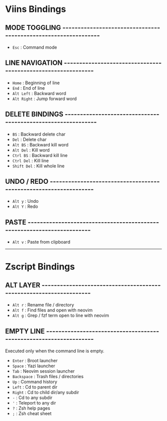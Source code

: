# Viins Bindings


## MODE TOGGLING ---------------------------------------------------------------

- `Esc`                  : Command mode


## LINE NAVIGATION -------------------------------------------------------------

- `Home`                 : Beginning of line
- `End`                  : End of line
- `Alt Left`             : Backward word
- `Alt Right`            : Jump forward word


## DELETE BINDINGS -------------------------------------------------------------

- `BS`                   : Backward delete char
- `Del`                  : Delete char
- `Alt BS`               : Backward kill word
- `Alt Del`              : Kill word
- `Ctrl BS`              : Backward kill line
- `Ctrl Del`             : Kill line
- `Shift Del`            : Kill whole line


## UNDO / REDO -----------------------------------------------------------------

- `Alt y`                : Undo
- `Alt Y`                : Redo


## PASTE -----------------------------------------------------------------------

- `Alt v`                : Paste from clipboard

---

# Zscript Bindings


## ALT LAYER -------------------------------------------------------------------

- `Alt r`                : Rename file / directory
- `Alt f`                : Find files and open with neovim
- `Alt g`                : Grep / fzf term open to line with neovim

## EMPTY LINE ------------------------------------------------------------------

Executed only when the command line is empty.

- `Enter`                : Broot launcher
- `Space`                : Yazi launcher
- `Tab`                  : Neovim session launcher
- `Backspace`            : Trash files / directories
- `Up`                   : Command history
- `Left`                 : Cd to parent dir
- `Right`                : Cd to child dir/any subdir
- `-`                    : Cd to any subdir
- `'`                    : Teleport to any dir
- `?`                    : Zsh help pages
- `;`                    : Zsh cheat sheet
